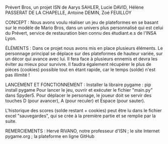 Prévert Bros, un projet ISN de Aarys SAHLER, Lucie DAVID, Hélène PASSERAT DE LA CHAPELLE, Antoine DEMIN, Zoé FEUILLOY

CONCEPT : 
Nous avons voulu réaliser un jeu de plateformes en se basant sur le modèle de Mario Bros, dans un univers plus personnalisé qui est celui du Prévert, service de restauration bien connu des étudiant.e.s de l'INSA Lyon.

ÉLÉMENTS :
Dans ce projet nous avons mis en place plusieurs éléments. Le personnage principal se déplace sur des plateformes de hauteur variée, sur un décor qui avance avec lui. Il fera face à plusieurs ennemis et devra les éviter au mieux pour survivre. Il faudra également récupérer le plus de pièces (cookies) possible tout en étant rapide, car le temps (solde) n'est pas illimité ! 

LANCEMENT ET FONCTIONNEMENT :
Installer la libraire pygame : pip install pygame 
Pour lancer le jeu, ouvrir et exécuter le fichier "main.py" dans Spyder5.
Pour déplacer le personage, le joueur doit se servir des touches D (pour avancer), A (pour reculer) et Espace (pour sauter). 

L'historique des scores (solde restant + cookies) peut être lu dans le fichier excel "sauvegardes", qui se crée à la première partie et se remplie par la suite.

REMERCIEMENTS : 
Hervé RIVANO, notre professeur d'ISN ; le site Internet pygame.org ; la plateforme en ligne GitHub 
